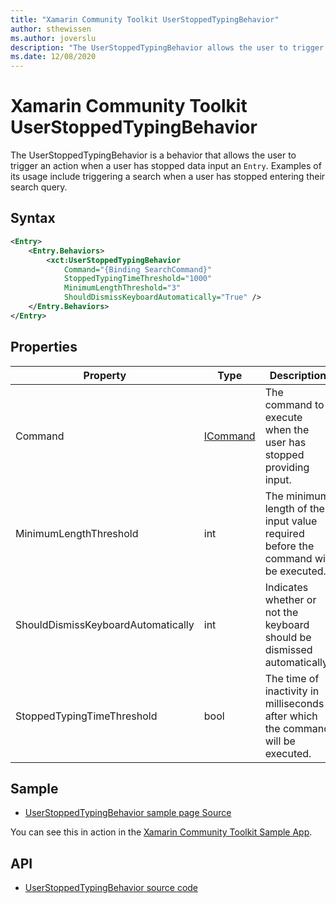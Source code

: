 ```yaml
---
title: "Xamarin Community Toolkit UserStoppedTypingBehavior"
author: sthewissen
ms.author: joverslu
description: "The UserStoppedTypingBehavior allows the user to trigger an action when a user has stopped data input into an Entry."
ms.date: 12/08/2020
---
```


# Xamarin Community Toolkit UserStoppedTypingBehavior

The UserStoppedTypingBehavior is a behavior that allows the user to trigger an action when a user has stopped data input an `Entry`. Examples of its usage include triggering a search when a user has stopped entering their search query.

## Syntax

```xml
<Entry>
    <Entry.Behaviors>
        <xct:UserStoppedTypingBehavior 
            Command="{Binding SearchCommand}"
            StoppedTypingTimeThreshold="1000"
            MinimumLengthThreshold="3"
            ShouldDismissKeyboardAutomatically="True" />
    </Entry.Behaviors>
</Entry>
```

## Properties

|Property  |Type  |Description  |
|---------|---------|---------|
| Command | [ICommand](xref:System.Windows.Input.ICommand) | The command to execute when the user has stopped providing input. |
| MinimumLengthThreshold | int | The minimum length of the input value required before the command will be executed. |
| ShouldDismissKeyboardAutomatically | int | Indicates whether or not the keyboard should be dismissed automatically. |
| StoppedTypingTimeThreshold | bool | The time of inactivity in milliseconds after which the command will be executed. |

## Sample

- [UserStoppedTypingBehavior sample page Source](https://github.com/xamarin/XamarinCommunityToolkit/blob/main/samples/XCT.Sample/Pages/Behaviors/UserStoppedTypingBehaviorPage.xaml)

You can see this in action in the [Xamarin Community Toolkit Sample App](https://github.com/xamarin/XamarinCommunityToolkit).

## API

* [UserStoppedTypingBehavior source code](https://github.com/xamarin/XamarinCommunityToolkit/blob/main/src/CommunityToolkit/Xamarin.CommunityToolkit/Behaviors/UserStoppedTypingBehavior.shared.cs)
